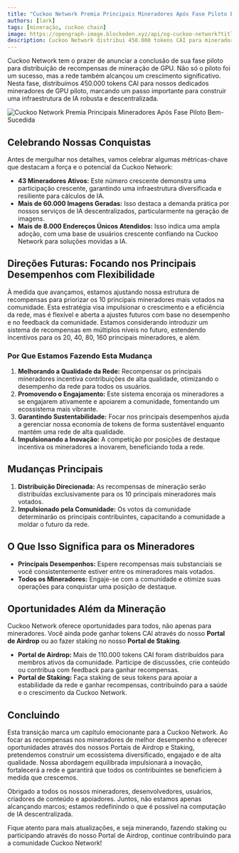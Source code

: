 ```yaml
---
title: "Cuckoo Network Premia Principais Mineradores Após Fase Piloto Bem-Sucedida"
authors: [lark]
tags: [mineração, cuckoo chain]
image: https://opengraph-image.blockeden.xyz/api/og-cuckoo-network?title=Cuckoo%20Network%20Premia%20Principais%20Mineradores%20Após%20Fase%20Piloto%20Bem-Sucedida
description: Cuckoo Network distribui 450.000 tokens CAI para mineradores de GPU piloto e introduz um novo sistema de recompensas focado nos mineradores mais votados. Descubra como essas mudanças moldarão o futuro da mineração de IA descentralizada.
---
```


Cuckoo Network tem o prazer de anunciar a conclusão de sua fase piloto para distribuição de recompensas de mineração de GPU. Não só o piloto foi um sucesso, mas a rede também alcançou um crescimento significativo. Nesta fase, distribuímos 450.000 tokens CAI para nossos dedicados mineradores de GPU piloto, marcando um passo importante para construir uma infraestrutura de IA robusta e descentralizada.

![Cuckoo Network Premia Principais Mineradores Após Fase Piloto Bem-Sucedida](https://cuckoo-network.b-cdn.net/2024-09-02-cuckoo-network-rewards-top-gpu-miners-after-successful-pilot.webp "Cuckoo Network Premia Principais Mineradores Após Fase Piloto Bem-Sucedida")

## Celebrando Nossas Conquistas

Antes de mergulhar nos detalhes, vamos celebrar algumas métricas-chave que destacam a força e o potencial da Cuckoo Network:

- **43 Mineradores Ativos:** Este número crescente demonstra uma participação crescente, garantindo uma infraestrutura diversificada e resiliente para cálculos de IA.
- **Mais de 60.000 Imagens Geradas:** Isso destaca a demanda prática por nossos serviços de IA descentralizados, particularmente na geração de imagens.
- **Mais de 8.000 Endereços Únicos Atendidos:** Isso indica uma ampla adoção, com uma base de usuários crescente confiando na Cuckoo Network para soluções movidas a IA.

## Direções Futuras: Focando nos Principais Desempenhos com Flexibilidade

À medida que avançamos, estamos ajustando nossa estrutura de recompensas para priorizar os 10 principais mineradores mais votados na comunidade. Esta estratégia visa impulsionar o crescimento e a eficiência da rede, mas é flexível e aberta a ajustes futuros com base no desempenho e no feedback da comunidade. Estamos considerando introduzir um sistema de recompensas em múltiplos níveis no futuro, estendendo incentivos para os 20, 40, 80, 160 principais mineradores, e além.

### Por Que Estamos Fazendo Esta Mudança

1. **Melhorando a Qualidade da Rede:** Recompensar os principais mineradores incentiva contribuições de alta qualidade, otimizando o desempenho da rede para todos os usuários.
2. **Promovendo o Engajamento:** Este sistema encoraja os mineradores a se engajarem ativamente e apoiarem a comunidade, fomentando um ecossistema mais vibrante.
3. **Garantindo Sustentabilidade:** Focar nos principais desempenhos ajuda a gerenciar nossa economia de tokens de forma sustentável enquanto mantém uma rede de alta qualidade.
4. **Impulsionando a Inovação:** A competição por posições de destaque incentiva os mineradores a inovarem, beneficiando toda a rede.

## Mudanças Principais

1. **Distribuição Direcionada:** As recompensas de mineração serão distribuídas exclusivamente para os 10 principais mineradores mais votados.
2. **Impulsionado pela Comunidade:** Os votos da comunidade determinarão os principais contribuintes, capacitando a comunidade a moldar o futuro da rede.

## O Que Isso Significa para os Mineradores

- **Principais Desempenhos:** Espere recompensas mais substanciais se você consistentemente estiver entre os mineradores mais votados.
- **Todos os Mineradores:** Engaje-se com a comunidade e otimize suas operações para conquistar uma posição de destaque.

## Oportunidades Além da Mineração

Cuckoo Network oferece oportunidades para todos, não apenas para mineradores. Você ainda pode ganhar tokens CAI através do nosso **Portal de Airdrop** ou ao fazer staking no nosso **Portal de Staking**.

- **Portal de Airdrop:** Mais de 110.000 tokens CAI foram distribuídos para membros ativos da comunidade. Participe de discussões, crie conteúdo ou contribua com feedback para ganhar recompensas.
- **Portal de Staking:** Faça staking de seus tokens para apoiar a estabilidade da rede e ganhar recompensas, contribuindo para a saúde e o crescimento da Cuckoo Network.

## Concluindo

Esta transição marca um capítulo emocionante para a Cuckoo Network. Ao focar as recompensas nos mineradores de melhor desempenho e oferecer oportunidades através dos nossos Portais de Airdrop e Staking, pretendemos construir um ecossistema diversificado, engajado e de alta qualidade. Nossa abordagem equilibrada impulsionará a inovação, fortalecerá a rede e garantirá que todos os contribuintes se beneficiem à medida que crescemos.

Obrigado a todos os nossos mineradores, desenvolvedores, usuários, criadores de conteúdo e apoiadores. Juntos, não estamos apenas alcançando marcos; estamos redefinindo o que é possível na computação de IA descentralizada.

Fique atento para mais atualizações, e seja minerando, fazendo staking ou participando através do nosso Portal de Airdrop, continue contribuindo para a comunidade Cuckoo Network!
